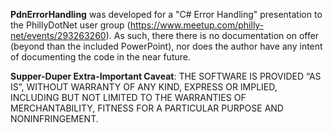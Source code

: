 **PdnErrorHandling** was developed for a "C# Error Handling" presentation to the PhillyDotNet user group (<a href="https://www.meetup.com/philly-net/events/293263260/" target="_blank">https://www.meetup.com/philly-net/events/293263260</a>).  As such, there there is no documentation on offer (beyond than the included PowerPoint), nor does the author have any intent of documenting the code in the near future.

**Supper-Duper Extra-Important Caveat**:  THE SOFTWARE IS PROVIDED “AS IS”, WITHOUT WARRANTY OF ANY KIND, EXPRESS OR IMPLIED, INCLUDING BUT NOT LIMITED TO THE WARRANTIES OF MERCHANTABILITY, FITNESS FOR A PARTICULAR PURPOSE AND NONINFRINGEMENT.